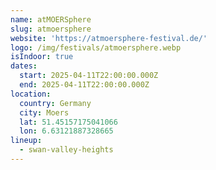 ```yaml
---
name: atMOERSphere
slug: atmoersphere
website: 'https://atmoersphere-festival.de/'
logo: /img/festivals/atmoersphere.webp
isIndoor: true
dates:
  start: 2025-04-11T22:00:00.000Z
  end: 2025-04-11T22:00:00.000Z
location:
  country: Germany
  city: Moers
  lat: 51.45157175041066
  lon: 6.63121887328665
lineup:
  - swan-valley-heights
---
```


